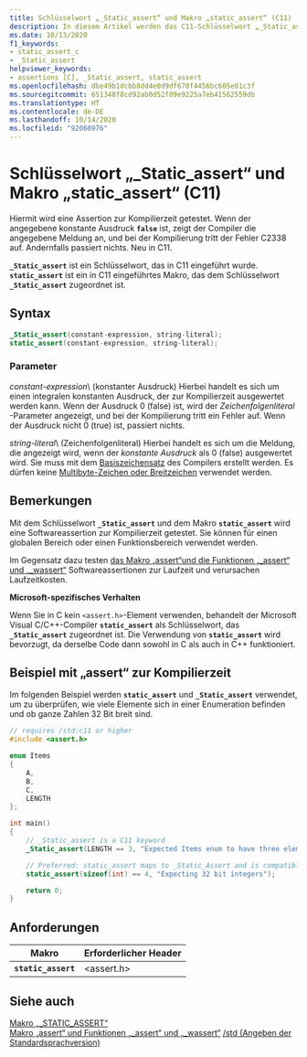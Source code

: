 ```yaml
---
title: Schlüsselwort „_Static_assert“ und Makro „static_assert“ (C11)
description: In diesem Artikel werden das C11-Schlüsselwort „_Static_assert“ und das C11-Makro „static_assert“ beschrieben.
ms.date: 10/13/2020
f1_keywords:
- static_assert_c
- _Static_assert
helpviewer_keywords:
- assertions [C], _Static_assert, static_assert
ms.openlocfilehash: dbe49b1dcbb8dd4e0d9df678f4456bc605e01c3f
ms.sourcegitcommit: 651348f8cd92ab0d52f09e9225a7eb41562559db
ms.translationtype: HT
ms.contentlocale: de-DE
ms.lasthandoff: 10/14/2020
ms.locfileid: "92060976"
---
```

# <a name="_static_assert-keyword-and-static_assert-macro-c11"></a>Schlüsselwort „_Static_assert“ und Makro „static_assert“ (C11)

Hiermit wird eine Assertion zur Kompilierzeit getestet. Wenn der angegebene konstante Ausdruck **`false`** ist, zeigt der Compiler die angegebene Meldung an, und bei der Kompilierung tritt der Fehler C2338 auf. Andernfalls passiert nichts. Neu in C11.

**`_Static_assert`** ist ein Schlüsselwort, das in C11 eingeführt wurde.
**`static_assert`** ist ein in C11 eingeführtes Makro, das dem Schlüsselwort **`_Static_assert`** zugeordnet ist.

## <a name="syntax"></a>Syntax

```C
_Static_assert(constant-expression, string-literal);
static_assert(constant-expression, string-literal);
```

### <a name="parameters"></a>Parameter

*constant-expression*\ (konstanter Ausdruck)
Hierbei handelt es sich um einen integralen konstanten Ausdruck, der zur Kompilierzeit ausgewertet werden kann. Wenn der Ausdruck 0 (false) ist, wird der *Zeichenfolgenliteral* -Parameter angezeigt, und bei der Kompilierung tritt ein Fehler auf. Wenn der Ausdruck nicht 0 (true) ist, passiert nichts.

*string-literal*\ (Zeichenfolgenliteral)
Hierbei handelt es sich um die Meldung, die angezeigt wird, wenn der *konstante Ausdruck* als 0 (false) ausgewertet wird. Sie muss mit dem [Basiszeichensatz](../c-language/ascii-character-set.md) des Compilers erstellt werden. Es dürfen keine [Multibyte-Zeichen oder Breitzeichen](../c-language/multibyte-and-wide-characters.md) verwendet werden.

## <a name="remarks"></a>Bemerkungen

Mit dem Schlüsselwort **`_Static_assert`** und dem Makro **`static_assert`** wird eine Softwareassertion zur Kompilierzeit getestet. Sie können für einen globalen Bereich oder einen Funktionsbereich verwendet werden.

Im Gegensatz dazu testen [das Makro „assert“und die Funktionen „_assert“ und „_wassert“](../c-runtime-library/reference/assert-macro-assert-wassert.md) Softwareassertionen zur Laufzeit und verursachen Laufzeitkosten.

**Microsoft-spezifisches Verhalten**

Wenn Sie in C kein `<assert.h>`-Element verwenden, behandelt der Microsoft Visual C/C++-Compiler **`static_assert`** als Schlüsselwort, das **`_Static_assert`** zugeordnet ist. Die Verwendung von **`static_assert`** wird bevorzugt, da derselbe Code dann sowohl in C als auch in C++ funktioniert.

## <a name="example-of-a-compile-time-assert"></a>Beispiel mit „assert“ zur Kompilierzeit

Im folgenden Beispiel werden **`static_assert`** und **`_Static_assert`** verwendet, um zu überprüfen, wie viele Elemente sich in einer Enumeration befinden und ob ganze Zahlen 32 Bit breit sind.

```C
// requires /std:c11 or higher
#include <assert.h>

enum Items
{
    A,
    B,
    C,
    LENGTH
};

int main()
{
    // _Static_assert is a C11 keyword
    _Static_assert(LENGTH == 3, "Expected Items enum to have three elements");

    // Preferred: static_assert maps to _Static_Assert and is compatible with C++
    static_assert(sizeof(int) == 4, "Expecting 32 bit integers"); 

    return 0;
}
```

## <a name="requirements"></a>Anforderungen

|Makro|Erforderlicher Header|
|-------------|---------------------|
|**`static_assert`**|\<assert.h>|

## <a name="see-also"></a>Siehe auch

[Makro „_STATIC_ASSERT“](../c-runtime-library/reference/static-assert-macro.md)\
[Makro „assert“ und Funktionen „_assert“ und „_wassert“](../c-runtime-library/reference/assert-macro-assert-wassert.md)
[/std (Angeben der Standardsprachversion)](../build/reference/std-specify-language-standard-version.md)